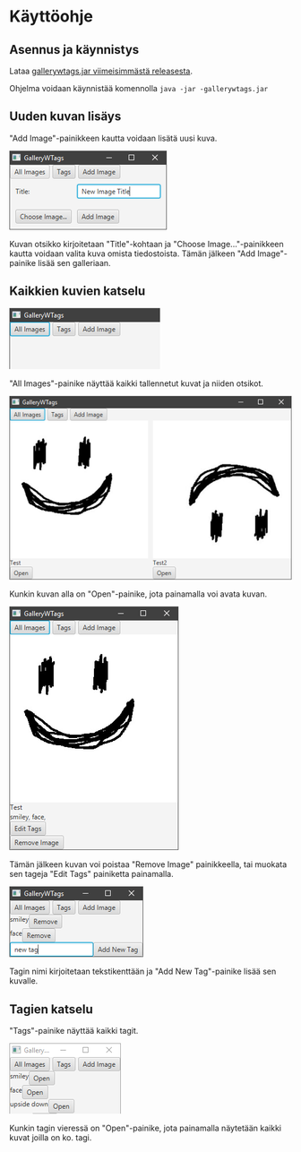 # Käyttöohje

## Asennus ja käynnistys
Lataa [gallerywtags.jar viimeisimmästä releasesta](https://github.com/joonaoko/ot-harjoitustyo/releases/tag/loppupalautus).

Ohjelma voidaan käynnistää komennolla `java -jar -gallerywtags.jar`

## Uuden kuvan lisäys

"Add Image"-painikkeen kautta voidaan lisätä uusi kuva. 

![06](https://github.com/joonaoko/ot-harjoitustyo/blob/master/dokumentointi/kuvat/kayttoohje06.png)

Kuvan otsikko kirjoitetaan "Title"-kohtaan ja "Choose Image..."-painikkeen kautta voidaan valita kuva omista tiedostoista. Tämän jälkeen "Add Image"-painike lisää sen galleriaan.

## Kaikkien kuvien katselu
![01](https://github.com/joonaoko/ot-harjoitustyo/blob/master/dokumentointi/kuvat/kayttoohje01.png)

"All Images"-painike näyttää kaikki tallennetut kuvat ja niiden otsikot. 

![02](https://github.com/joonaoko/ot-harjoitustyo/blob/master/dokumentointi/kuvat/kayttoohje02.png)

Kunkin kuvan alla on "Open"-painike, jota painamalla voi avata kuvan. 

![03](https://github.com/joonaoko/ot-harjoitustyo/blob/master/dokumentointi/kuvat/kayttoohje03.png)

Tämän jälkeen kuvan voi poistaa "Remove Image" painikkeella, tai muokata sen tageja "Edit Tags" painiketta painamalla.

![04](https://github.com/joonaoko/ot-harjoitustyo/blob/master/dokumentointi/kuvat/kayttoohje04.png)

Tagin nimi kirjoitetaan tekstikenttään ja "Add New Tag"-painike lisää sen kuvalle.

## Tagien katselu
"Tags"-painike näyttää kaikki tagit. 

![05](https://github.com/joonaoko/ot-harjoitustyo/blob/master/dokumentointi/kuvat/kayttoohje05.png)

Kunkin tagin vieressä on "Open"-painike, jota painamalla näytetään kaikki kuvat joilla on ko. tagi.

